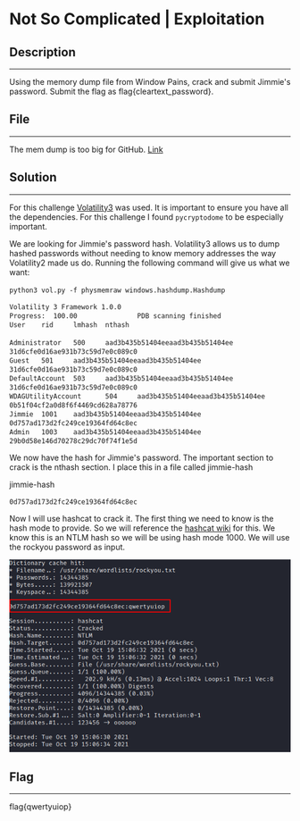 # Not So Complicated | Exploitation

## Description
- - -

Using the memory dump file from Window Pains, crack and submit Jimmie's password. Submit the flag as flag{cleartext_password}.

## File 
- - -
The mem dump is too big for GitHub. [Link](https://tinyurl.com/wcekj3rt)

## Solution
- - -
For this challenge [Volatility3](https://www.volatilityfoundation.org/releases-vol3) was used. It is important to ensure you have all the dependencies. For this challenge I found `pycryptodome` to be especially important.

We are looking for Jimmie's password hash. Volatility3 allows us to dump hashed passwords without needing to know memory addresses the way Volatility2 made us do. Running the following command will give us what we want:

`python3 vol.py -f physmemraw windows.hashdump.Hashdump`

```
Volatility 3 Framework 1.0.0
Progress:  100.00               PDB scanning finished                     
User    rid     lmhash  nthash

Administrator   500     aad3b435b51404eeaad3b435b51404ee        31d6cfe0d16ae931b73c59d7e0c089c0
Guest   501     aad3b435b51404eeaad3b435b51404ee        31d6cfe0d16ae931b73c59d7e0c089c0
DefaultAccount  503     aad3b435b51404eeaad3b435b51404ee        31d6cfe0d16ae931b73c59d7e0c089c0
WDAGUtilityAccount      504     aad3b435b51404eeaad3b435b51404ee        0b51f04cf2a0d8f6f4469cd628a78776
Jimmie  1001    aad3b435b51404eeaad3b435b51404ee        0d757ad173d2fc249ce19364fd64c8ec
Admin   1003    aad3b435b51404eeaad3b435b51404ee        29b0d58e146d70278c29dc70f74f1e5d

```

We now have the hash for Jimmie's password. The important section to crack is the nthash section. I place this in a file called jimmie-hash

jimmie-hash
```
0d757ad173d2fc249ce19364fd64c8ec
```

Now I will use hashcat to crack it. The first thing we need to know is the hash mode to provide. So we will reference the [hashcat wiki](https://hashcat.net/wiki/doku.php?id=example_hashes) for this. We know this is an NTLM hash so we will be using hash mode 1000. We will use the rockyou password as input.

<img src="../images/jimmie-pass-crack.png">

## Flag
- - -
flag{qwertyuiop}

